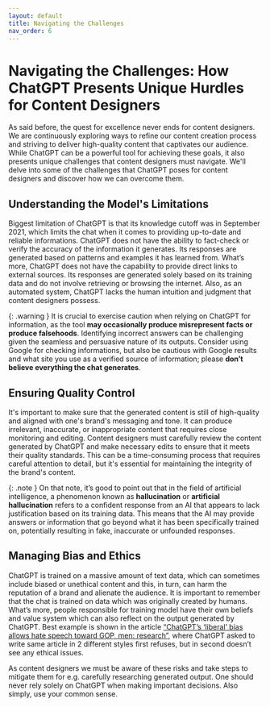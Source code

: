 ```yaml
---
layout: default
title: Navigating the Challenges
nav_order: 6
---
```


# Navigating the Challenges: How ChatGPT Presents Unique Hurdles for Content Designers

As said before, the quest for excellence never ends for content designers. We are continuously exploring ways to refine our content creation process and striving to deliver high-quality content that captivates our audience. While ChatGPT can be a powerful tool for achieving these goals, it also presents unique challenges that content designers must navigate. We'll delve into some of the challenges that ChatGPT poses for content designers and discover how we can overcome them.

## Understanding the Model's Limitations

Biggest limitation of ChatGPT is that its knowledge cutoff was in September 2021, which limits the chat when it comes to providing up-to-date and reliable informations. ChatGPT does not have the ability to fact-check or verify the accuracy of the information it generates. Its responses are generated based on patterns and examples it has learned from. What’s more, ChatGPT does not have the capability to provide direct links to external sources. Its responses are generated solely based on its training data and do not involve retrieving or browsing the internet. Also, as an automated system, ChatGPT lacks the human intuition and judgment that content designers possess.

{: .warning }
It is crucial to exercise caution when relying on ChatGPT for information, as the tool **may occasionally produce misrepresent facts or produce falsehoods**. Identifying incorrect answers can be challenging given the seamless and persuasive nature of its outputs. Consider using Google for checking informations, but also be cautious with Google results and what site you use as a verified source of information; please **don’t believe everything the chat generates**.

## Ensuring Quality Control

It's important to make sure that the generated content is still of high-quality and aligned with one's brand's messaging and tone. It can produce irrelevant, inaccurate, or inappropriate content that requires close monitoring and editing. Content designers must carefully review the content generated by ChatGPT and make necessary edits to ensure that it meets their quality standards. This can be a time-consuming process that requires careful attention to detail, but it's essential for maintaining the integrity of the brand's content.

{: .note }
On that note, it’s good to point out that in the field of artificial intelligence, a phenomenon known as **hallucination** or **artificial hallucination** refers to a confident response from an AI that appears to lack justification based on its training data. This means that the AI may provide answers or information that go beyond what it has been specifically trained on, potentially resulting in fake, inaccurate or unfounded responses.

## Managing Bias and Ethics

ChatGPT is trained on a massive amount of text data, which can sometimes include biased or unethical content and this, in turn, can harm the reputation of a brand and alienate the audience. It is important to remember that the chat is trained on data which was originally created by humans. What’s more, people responsible for training model have their own beliefs and value system which can also reflect on the output generated by ChatGPT. Best example is shown in the article [“ChatGPT’s ‘liberal’ bias allows hate speech toward GOP, men: research”](https://nypost.com/2023/03/14/chatgpts-bias-allows-hate-speech-toward-gop-men-report/), where ChatGPT asked to write same article in 2 different styles first refuses, but in second doesn’t see any ethical issues.

As content designers we must be aware of these risks and take steps to mitigate them for e.g. carefully researching generated output. One should never rely solely on ChatGPT when making important decisions. Also simply, use your common sense.
